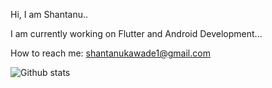 Hi, I am Shantanu..

I am currently working on Flutter and Android Development...

How to reach me: shantanukawade1@gmail.com

![Github stats](https://github-readme-stats.vercel.app/api?username=shantanu1k)
